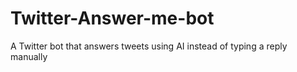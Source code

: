 # Twitter-Answer-me-bot
A Twitter bot that answers tweets using AI instead of typing a reply manually
